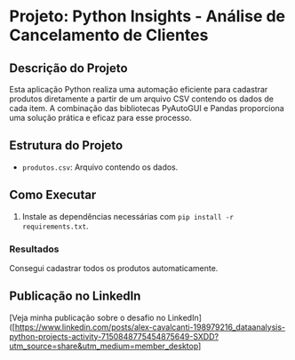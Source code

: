 # Projeto: Python Insights - Análise de Cancelamento de Clientes

## Descrição do Projeto

Esta aplicação Python realiza uma automação eficiente para cadastrar produtos diretamente a partir de um arquivo CSV contendo os dados de cada item. A combinação das bibliotecas PyAutoGUI e Pandas proporciona uma solução prática e eficaz para esse processo.

## Estrutura do Projeto

- `produtos.csv`: Arquivo contendo os dados.

## Como Executar

1. Instale as dependências necessárias com `pip install -r requirements.txt`.

### Resultados
Consegui cadastrar todos os produtos automaticamente.

## Publicação no LinkedIn

[Veja minha publicação sobre o desafio no LinkedIn]([https://www.linkedin.com/posts/alex-cavalcanti-198979216_dataanalysis-python-projects-activity-7150848775454875649-SXDD?utm_source=share&utm_medium=member_desktop]
